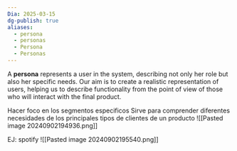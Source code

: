 ```yaml
---
Dia: 2025-03-15
dg-publish: true
aliases:
  - persona
  - personas
  - Persona
  - Personas
---
```

A **persona** represents a user in the system, describing not only her role but also her specific needs. Our aim is to create a realistic representation of users, helping us to describe functionality from the point of view of those who will interact with the final product.

Hacer foco en los segmentos especificos 
Sirve para comprender diferentes necesidades de los principales tipos de clientes de un producto
![[Pasted image 20240902194936.png]]

EJ: spotify 
![[Pasted image 20240902195540.png]]

